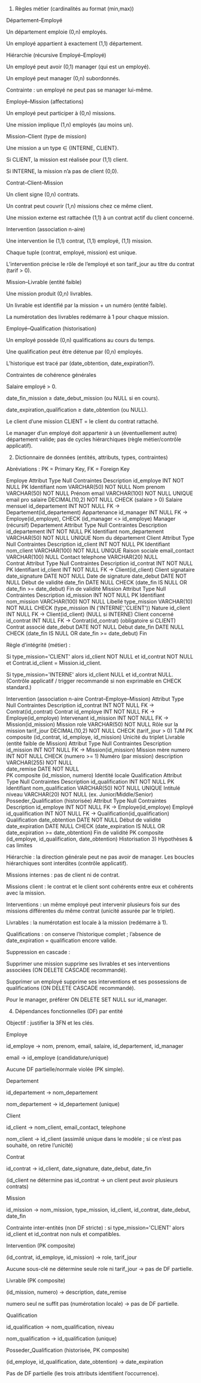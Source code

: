 1) Règles métier (cardinalités au format (min,max))

Département–Employé

Un département emploie (0,n) employés.

Un employé appartient à exactement (1,1) département.

Hiérarchie (récursive Employé–Employé)

Un employé peut avoir (0,1) manager (qui est un employé).

Un employé peut manager (0,n) subordonnés.

Contrainte : un employé ne peut pas se manager lui-même.

Employé–Mission (affectations)

Un employé peut participer à (0,n) missions.

Une mission implique (1,n) employés (au moins un).

Mission–Client (type de mission)

Une mission a un type ∈ {INTERNE, CLIENT}.

Si CLIENT, la mission est réalisée pour (1,1) client.

Si INTERNE, la mission n’a pas de client (0,0).

Contrat–Client–Mission

Un client signe (0,n) contrats.

Un contrat peut couvrir (1,n) missions chez ce même client.

Une mission externe est rattachée (1,1) à un contrat actif du client concerné.

Intervention (association n-aire)

Une intervention lie (1,1) contrat, (1,1) employé, (1,1) mission.

Chaque tuple (contrat, employé, mission) est unique.

L’intervention précise le rôle de l’employé et son tarif_jour au titre du contrat (tarif > 0).

Mission–Livrable (entité faible)

Une mission produit (0,n) livrables.

Un livrable est identifié par la mission + un numéro (entité faible).

La numérotation des livrables redémarre à 1 pour chaque mission.

Employé–Qualification (historisation)

Un employé possède (0,n) qualifications au cours du temps.

Une qualification peut être détenue par (0,n) employés.

L’historique est tracé par (date_obtention, date_expiration?).

Contraintes de cohérence générales

Salaire employé > 0.

date_fin_mission ≥ date_debut_mission (ou NULL si en cours).

date_expiration_qualification ≥ date_obtention (ou NULL).

Le client d’une mission CLIENT = le client du contrat rattaché.

Le manager d’un employé doit appartenir à un (éventuellement autre) département valide; pas de cycles hiérarchiques (règle métier/contrôle applicatif).

2) Dictionnaire de données (entités, attributs, types, contraintes)

Abréviations : PK = Primary Key, FK = Foreign Key

Employe
Attribut	Type	Null	Contraintes	Description
id_employe	INT	NOT NULL	PK	Identifiant
nom	VARCHAR(50)	NOT NULL		Nom
prenom	VARCHAR(50)	NOT NULL		Prénom
email	VARCHAR(100)	NOT NULL	UNIQUE	email pro
salaire	DECIMAL(10,2)	NOT NULL	CHECK (salaire > 0)	Salaire mensuel
id_departement	INT	NOT NULL	FK → Departement(id_departement)	Appartenance
id_manager	INT	NULL	FK → Employe(id_employe), CHECK (id_manager <> id_employe)	Manager (récursif)
Departement
Attribut	Type	Null	Contraintes	Description
id_departement	INT	NOT NULL	PK	Identifiant
nom_departement	VARCHAR(50)	NOT NULL	UNIQUE	Nom du département
Client
Attribut	Type	Null	Contraintes	Description
id_client	INT	NOT NULL	PK	Identifiant
nom_client	VARCHAR(100)	NOT NULL	UNIQUE	Raison sociale
email_contact	VARCHAR(100)	NULL		Contact
telephone	VARCHAR(20)	NULL		
Contrat
Attribut	Type	Null	Contraintes	Description
id_contrat	INT	NOT NULL	PK	Identifiant
id_client	INT	NOT NULL	FK → Client(id_client)	Client signataire
date_signature	DATE	NOT NULL		Date de signature
date_debut	DATE	NOT NULL		Début de validité
date_fin	DATE	NULL	CHECK (date_fin IS NULL OR date_fin >= date_debut)	Fin de validité
Mission
Attribut	Type	Null	Contraintes	Description
id_mission	INT	NOT NULL	PK	Identifiant
nom_mission	VARCHAR(100)	NOT NULL		Libellé
type_mission	VARCHAR(10)	NOT NULL	CHECK (type_mission IN ('INTERNE','CLIENT'))	Nature
id_client	INT	NULL	FK → Client(id_client) (NULL si INTERNE)	Client concerné
id_contrat	INT	NULL	FK → Contrat(id_contrat) (obligatoire si CLIENT)	Contrat associé
date_debut	DATE	NOT NULL		Début
date_fin	DATE	NULL	CHECK (date_fin IS NULL OR date_fin >= date_debut)	Fin

Règle d’intégrité (métier) :

Si type_mission='CLIENT' alors id_client NOT NULL et id_contrat NOT NULL et Contrat.id_client = Mission.id_client.

Si type_mission='INTERNE' alors id_client NULL et id_contrat NULL.
(Contrôle applicatif / trigger recommandé si non exprimable en CHECK standard.)

Intervention (association n-aire Contrat–Employe–Mission)
Attribut	Type	Null	Contraintes	Description
id_contrat	INT	NOT NULL	FK → Contrat(id_contrat)	Contrat
id_employe	INT	NOT NULL	FK → Employe(id_employe)	Intervenant
id_mission	INT	NOT NULL	FK → Mission(id_mission)	Mission
role	VARCHAR(50)	NOT NULL		Rôle sur la mission
tarif_jour	DECIMAL(10,2)	NOT NULL	CHECK (tarif_jour > 0)	TJM
PK composite			(id_contrat, id_employe, id_mission)	Unicité du triplet
Livrable (entité faible de Mission)
Attribut	Type	Null	Contraintes	Description
id_mission	INT	NOT NULL	FK → Mission(id_mission)	Mission mère
numero	INT	NOT NULL	CHECK (numero >= 1)	Numéro (par mission)
description	VARCHAR(255)	NOT NULL		
date_remise	DATE	NOT NULL		
PK composite			(id_mission, numero)	Identité locale
Qualification
Attribut	Type	Null	Contraintes	Description
id_qualification	INT	NOT NULL	PK	Identifiant
nom_qualification	VARCHAR(50)	NOT NULL	UNIQUE	Intitulé
niveau	VARCHAR(20)	NOT NULL		(ex. Junior/Middle/Senior)
Posseder_Qualification (historisée)
Attribut	Type	Null	Contraintes	Description
id_employe	INT	NOT NULL	FK → Employe(id_employe)	Employé
id_qualification	INT	NOT NULL	FK → Qualification(id_qualification)	Qualification
date_obtention	DATE	NOT NULL		Début de validité
date_expiration	DATE	NULL	CHECK (date_expiration IS NULL OR date_expiration >= date_obtention)	Fin de validité
PK composite			(id_employe, id_qualification, date_obtention)	Historisation
3) Hypothèses & cas limites

Hiérarchie : la direction générale peut ne pas avoir de manager. Les boucles hiérarchiques sont interdites (contrôle applicatif).

Missions internes : pas de client ni de contrat.

Missions client : le contrat et le client sont cohérents entre eux et cohérents avec la mission.

Interventions : un même employé peut intervenir plusieurs fois sur des missions différentes du même contrat (unicité assurée par le triplet).

Livrables : la numérotation est locale à la mission (redémarre à 1).

Qualifications : on conserve l’historique complet ; l’absence de date_expiration = qualification encore valide.

Suppression en cascade :

Supprimer une mission supprime ses livrables et ses interventions associées (ON DELETE CASCADE recommandé).

Supprimer un employé supprime ses interventions et ses possessions de qualifications (ON DELETE CASCADE recommandé).

Pour le manager, préférer ON DELETE SET NULL sur id_manager.

4) Dépendances fonctionnelles (DF) par entité

Objectif : justifier la 3FN et les clés.

Employe

id_employe → nom, prenom, email, salaire, id_departement, id_manager

email → id_employe (candidature/unique)

Aucune DF partielle/normale violée (PK simple).

Departement

id_departement → nom_departement

nom_departement → id_departement (unique)

Client

id_client → nom_client, email_contact, telephone

nom_client → id_client (assimilé unique dans le modèle ; si ce n’est pas souhaité, on retire l’unicité)

Contrat

id_contrat → id_client, date_signature, date_debut, date_fin

(id_client ne détermine pas id_contrat → un client peut avoir plusieurs contrats)

Mission

id_mission → nom_mission, type_mission, id_client, id_contrat, date_debut, date_fin

Contrainte inter-entités (non DF stricte) : si type_mission='CLIENT' alors id_client et id_contrat non nuls et compatibles.

Intervention (PK composite)

(id_contrat, id_employe, id_mission) → role, tarif_jour

Aucune sous-clé ne détermine seule role ni tarif_jour → pas de DF partielle.

Livrable (PK composite)

(id_mission, numero) → description, date_remise

numero seul ne suffit pas (numérotation locale) → pas de DF partielle.

Qualification

id_qualification → nom_qualification, niveau

nom_qualification → id_qualification (unique)

Posseder_Qualification (historisée, PK composite)

(id_employe, id_qualification, date_obtention) → date_expiration

Pas de DF partielle (les trois attributs identifient l’occurrence).